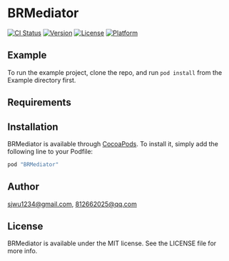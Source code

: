 # BRMediator

[![CI Status](http://img.shields.io/travis/sjwu1234@gmail.com/BRMediator.svg?style=flat)](https://travis-ci.org/sjwu1234@gmail.com/BRMediator)
[![Version](https://img.shields.io/cocoapods/v/BRMediator.svg?style=flat)](http://cocoapods.org/pods/BRMediator)
[![License](https://img.shields.io/cocoapods/l/BRMediator.svg?style=flat)](http://cocoapods.org/pods/BRMediator)
[![Platform](https://img.shields.io/cocoapods/p/BRMediator.svg?style=flat)](http://cocoapods.org/pods/BRMediator)

## Example

To run the example project, clone the repo, and run `pod install` from the Example directory first.

## Requirements

## Installation

BRMediator is available through [CocoaPods](http://cocoapods.org). To install
it, simply add the following line to your Podfile:

```ruby
pod "BRMediator"
```

## Author

sjwu1234@gmail.com, 812662025@qq.com

## License

BRMediator is available under the MIT license. See the LICENSE file for more info.
